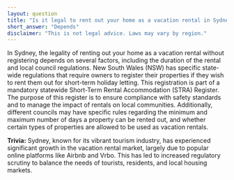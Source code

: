```yaml
---
layout: question
title: "Is it legal to rent out your home as a vacation rental in Sydney without registering?"
short_answer: "Depends"
disclaimer: "This is not legal advice. Laws may vary by region."
---
```


In Sydney, the legality of renting out your home as a vacation rental without registering depends on several factors, including the duration of the rental and local council regulations. New South Wales (NSW) has specific state-wide regulations that require owners to register their properties if they wish to rent them out for short-term holiday letting. This registration is part of a mandatory statewide Short-Term Rental Accommodation (STRA) Register. The purpose of this register is to ensure compliance with safety standards and to manage the impact of rentals on local communities. Additionally, different councils may have specific rules regarding the minimum and maximum number of days a property can be rented out, and whether certain types of properties are allowed to be used as vacation rentals.

**Trivia:** Sydney, known for its vibrant tourism industry, has experienced significant growth in the vacation rental market, largely due to popular online platforms like Airbnb and Vrbo. This has led to increased regulatory scrutiny to balance the needs of tourists, residents, and local housing markets.
